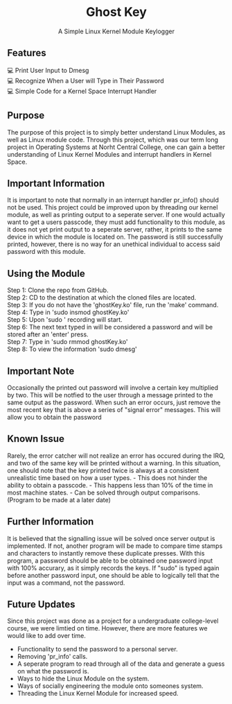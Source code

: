 <h1 align="center">Ghost Key</h1>
<p align="center">A Simple Linux Kernel Module Keylogger</p>

## Features
:computer: Print User Input to Dmesg <br />
:computer: Recognize When a User will Type in Their Password <br />
:computer: Simple Code for a Kernel Space Interrupt Handler <br />

## Purpose
The purpose of this project is to simply better understand Linux Modules, as well as Linux module code. Through
this project, which was our term long project in Operating Systems at Norht Central College, one can gain a better understanding
of Linux Kernel Modules and interrupt handlers in Kernel Space.

## Important Information
It is important to note that normally in an interrupt handler pr_info() should not be used. This project
could be improved upon by threading our kernel module, as well as printing output to a seperate server. If one would
actually want to get a users passcode, they must add functionality to this module, as it does not yet print output
to a seperate server, rather, it prints to the same device in which the module is located on. The password is still
successfully printed, however, there is no way for an unethical individual to access said password with this module.<br />

## Using the Module
  Step 1: Clone the repo from GitHub.<br />
  Step 2: CD to the destination at which the cloned files are located.<br />
  Step 3: If you do not have the 'ghostKey.ko' file, run the 'make' command.<br />
  Step 4: Type in 'sudo insmod ghostKey.ko'<br />
  Step 5: Upon 'sudo <command> <enter>' recording will start.<br />
  Step 6: The next text typed in will be considered a password and will be stored after an 'enter' press.<br />
  Step 7: Type in 'sudo rmmod ghostKey.ko'<br />
  Step 8: To view the information 'sudo dmesg'<br />
  
## Important Note
Occasionally the printed out password will involve a certain key multiplied by two. This will be notfied to the user
through a message printed to the same output as the password. When such an error occurs, just remove the most recent
key that is above a series of "signal error" messages. This will allow you to obtain the password<br />

## Known Issue
Rarely, the error catcher will not realize an error has occured during the IRQ, and two of the same key will be printed
without a warning. In this situation, one should note that the key printed twice is always at a consistent unrealistic time
based on how a user types.
    - This does not hinder the ability to obtain a passcode.
    - This happens less than 10% of the time in most machine states.
    - Can be solved through output comparisons. (Program to be made at a later date)
  
## Further Information
It is believed that the signalling issue will be solved once server output is implemented. If not, another program will be made to compare
time stamps and characters to instantly remove these duplicate presses. With this program, a password should be able to be obtained one password
input with 100% accurary, as it simply records the keys. If "sudo" is typed again before another password input, one should be able to logically
tell that the input was a command, not the password.
 
## Future Updates
Since this project was done as a project for a undergraduate college-level course, we were limtied on time. However, there are more features we would
like to add over time.
  - Functionality to send the password to a personal server.
  - Removing 'pr_info' calls.
  - A seperate program to read through all of the data and generate a guess on what the password is.
  - Ways to hide the Linux Module on the system.
  - Ways of socially engineering the module onto someones system.
  - Threading the Linux Kernel Module for increased speed.
  
  
  

